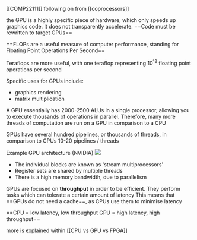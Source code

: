 [[COMP22111]]
following on from [[coprocessors]]

the GPU is a highly specific piece of hardware, which only speeds up graphics code. It does not transparently accelerate. ==Code must be rewritten to target GPUs== 

==FLOPs are a useful measure of computer performance, standing for Floating Point Operations Per Second==

Teraflops are more useful, with one teraflop representing $10^{12}$ floating point operations per second

Specific uses for GPUs include:
- graphics rendering
- matrix multiplication

A GPU essentially has 2000-2500 ALUs in a single processor, allowing you to execute thousands of operations in parallel. Therefore, many more threads of computation are run on a GPU in comparison to a CPU

GPUs have several hundred pipelines, or thousands of threads, in comparison to CPUs 10-20 pipelines / threads

Example GPU architecture (NVIDIA)
![](https://i.imgur.com/HzXc8NF.png)

- The individual blocks are known as 'stream multiprocessors'
- Register sets are shared by multiple threads
- There is a high memory bandwidth, due to parallelism

GPUs are focused on **throughput** in order to be efficient. They perform tasks which can tolerate a certain amount of latency
This means that ==GPUs do not need a cache==, as CPUs use them to minimise latency

==CPU = low latency, low throughput
GPU = high latency, high throughput==

more is explained within [[CPU vs GPU vs FPGA]]